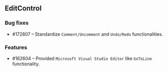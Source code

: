 ## EditControl

### Bug fixes


* \#172807 – Standardize `Comment/Uncomment` and `Undo/Redo` functionalities.


### Features

* \#162604 – Provided `Microsoft Visual Studio Editor` like `GoToLine` functionality. 